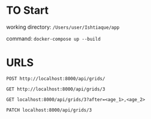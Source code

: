 # TO Start
working directory:
`/Users/user/Ishtiaque/app`

command:
`docker-compose up --build`
# URLS
`POST http://localhost:8000/api/grids/`

`GET http://localhost:8000/api/grids/3`

`GET localhost:8000/api/grids/3?after=<age_1>,<age_2>`

`PATCH localhost:8000/api/grids/3`


